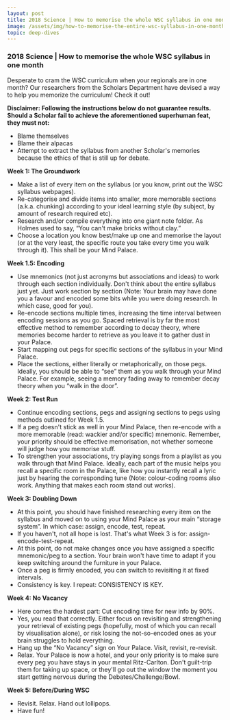 ```yaml
---
layout: post
title: 2018 Science | How to memorise the whole WSC syllabus in one month
image: /assets/img/how-to-memorise-the-entire-wsc-syllabus-in-one-month_orig.png
topic: deep-dives
---
```


### 2018 Science | How to memorise the whole WSC syllabus in one month

Desperate to cram the WSC curriculum when your regionals are in one month? Our researchers from the Scholars Department have devised a way to help you memorize the curriculum! Check it out!

**Disclaimer: Following the instructions below do not guarantee results. Should a Scholar fail to achieve the aforementioned superhuman feat, they must not:**

- Blame themselves
- Blame their alpacas
- Attempt to extract the syllabus from another Scholar's memories because the ethics of that is still up for debate. 

**Week 1: The Groundwork**

- Make a list of every item on the syllabus (or you know, print out the WSC syllabus webpages).
- Re-categorise and divide items into smaller, more memorable sections (a.k.a. chunking) according to your ideal learning style (by subject, by amount of research required etc).
- Research and/or compile everything into one giant note folder. As Holmes used to say, “You can't make bricks without clay.”
- Choose a location you know best/make up one and memorise the layout (or at the very least, the specific route you take every time you walk through it). This shall be your Mind Palace.

**Week 1.5: Encoding**

- Use mnemonics (not just acronyms but associations and ideas) to work through each section individually. Don't think about the entire syllabus just yet. Just work section by section (Note: Your brain may have done you a favour and encoded some bits while you were doing research. In which case, good for you).
- Re-encode sections multiple times, increasing the time interval between encoding sessions as you go. Spaced retrieval is by far the most effective method to remember according to decay theory, where memories become harder to retrieve as you leave it to gather dust in your Palace.
- Start mapping out pegs for specific sections of the syllabus in your Mind Palace. 
- Place the sections, either literally or metaphorically, on those pegs. Ideally, you should be able to “see”  them as you walk through your Mind Palace. For example, seeing a memory fading away to remember decay theory when you “walk in the door”.

**Week 2: Test Run**

- Continue encoding sections, pegs and assigning sections to pegs using methods outlined for Week 1.5.
- If a peg doesn't stick as well in your Mind Palace, then re-encode with a more memorable (read: wackier and/or specific) mnemonic. Remember, your priority should be effective memorisation, not whether someone will judge how you memorise stuff.
- To strengthen your associations, try playing songs from a playlist as you walk through that Mind Palace. Ideally, each part of the music helps you recall a specific room in the Palace, like how you instantly recall a lyric just by hearing the corresponding tune (Note: colour-coding rooms also work. Anything that makes each room stand out works).

**Week 3: Doubling Down**

- At this point, you should have finished researching every item on the syllabus and moved on to using your Mind Palace as your main “storage system”. In which case: assign, encode, test, repeat.
- If you haven't, not all hope is lost. That's what Week 3 is for: assign-encode-test-repeat.
- At this point, do not make changes once you have assigned a specific mnemonic/peg to a section. Your brain won't have time to adapt if you keep switching around the furniture in your Palace.
- Once a peg is firmly encoded, you can switch to revisiting it at fixed intervals.
- Consistency is key. I repeat: CONSISTENCY IS KEY.

**Week 4: No Vacancy**

- Here comes the hardest part: Cut encoding time for new info by 90%.
- Yes, you read that correctly. Either focus on revisiting and strengthening your retrieval of existing pegs (hopefully, most of which you can recall by visualisation alone), or risk losing the not-so-encoded ones as your brain struggles to hold everything.
- Hang up the “No Vacancy” sign on Your Palace. Visit, revisit, re-revisit. 
- Relax. Your Palace is now a hotel, and your only priority is to make sure every peg you have stays in your mental Ritz-Carlton. Don't guilt-trip them for taking up space, or they'll go out the window the moment you start getting nervous during the Debates/Challenge/Bowl.

**Week 5: Before/During WSC**

- Revisit. Relax. Hand out lollipops. 
- Have fun!

<br>